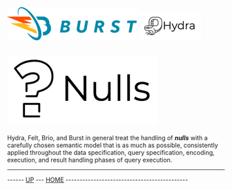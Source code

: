 ![Burst](../../../documentation/burst_h_small.png "") ![](../../doc/hydra_small.png "")
--

![](../../../burst-brio/doc/nulls.png "")
--

Hydra, Felt, Brio, and Burst in general treat the handling of ___nulls___ with
a carefully chosen semantic model that is as much as possible, consistently applied
throughout the data specification, query specification, encoding, execution, and result handling
phases of query execution.

---
------ [UP](../readme.md) ---  [HOME](../../readme.md) --------------------------------------------
